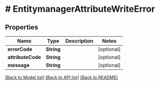 # # EntitymanagerAttributeWriteError


## Properties 


Name | Type | Description | Notes
------------ | ------------- | ------------- | -------------
**errorCode**| **String** |   | [optional]
**attributeCode**| **String** |   | [optional]
**message**| **String** |   | [optional]


[[Back to Model list]](../../README.md#models) [[Back to API list]](../../README.md#endpoints) [[Back to README]](../../README.md)

